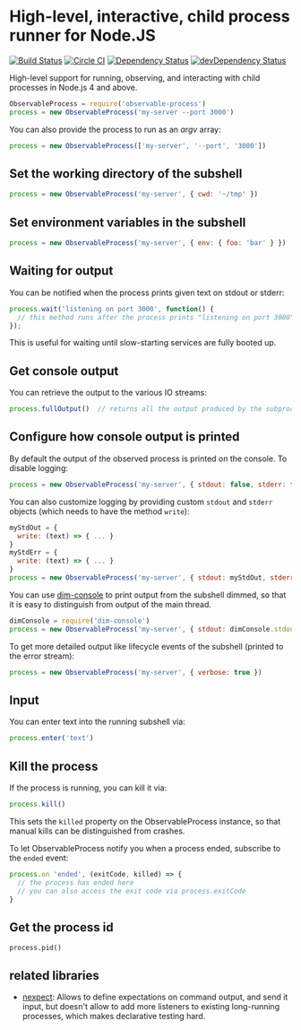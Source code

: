 # High-level, interactive, child process runner for Node.JS

[![Build Status](https://travis-ci.org/Originate/observable-process.svg?branch=master)](https://travis-ci.org/Originate/observable-process)
[![Circle CI](https://circleci.com/gh/Originate/observable-process.svg?style=shield)](https://circleci.com/gh/Originate/observable-process)
[![Dependency Status](https://david-dm.org/originate/observable-process.svg)](https://david-dm.org/originate/observable-process)
[![devDependency Status](https://david-dm.org/originate/observable-process/dev-status.svg)](https://david-dm.org/originate/observable-process#info=devDependencies)


High-level support for running, observing, and interacting with child processes
in Node.js 4 and above.


```javascript
ObservableProcess = require('observable-process')
process = new ObservableProcess('my-server --port 3000')
```

You can also provide the process to run as an _argv_ array:

```javascript
process = new ObservableProcess(['my-server', '--port', '3000'])
```


## Set the working directory of the subshell

```javascript
process = new ObservableProcess('my-server', { cwd: '~/tmp' })
```


## Set environment variables in the subshell


```javascript
process = new ObservableProcess('my-server', { env: { foo: 'bar' } })
```

## Waiting for output

You can be notified when the process prints given text on stdout or stderr:

```javascript
process.wait('listening on port 3000', function() {
  // this method runs after the process prints "listening on port 3000"
});
```

This is useful for waiting until slow-starting services are fully booted up.


## Get console output

You can retrieve the output to the various IO streams:

```js
process.fullOutput()  // returns all the output produced by the subprocess so far
```


## Configure how console output is printed

By default the output of the observed process is printed on the console.
To disable logging:

```js
process = new ObservableProcess('my-server', { stdout: false, stderr: false })
```

You can also customize logging by providing custom `stdout` and `stderr` objects
(which needs to have the method `write`):

```javascript
myStdOut = {
  write: (text) => { ... }
}
myStdErr = {
  write: (text) => { ... }
}
process = new ObservableProcess('my-server', { stdout: myStdOut, stderr: myStdErr })
```

You can use [dim-console](https://github.com/kevgo/dim-console-node)
to print output from the subshell dimmed,
so that it is easy to distinguish from output of the main thread.

```javascript
dimConsole = require('dim-console')
process = new ObservableProcess('my-server', { stdout: dimConsole.stdout, stderr: dimConsole.stderr })
```

To get more detailed output like lifecycle events of the subshell (printed to the error stream):

```javascript
process = new ObservableProcess('my-server', { verbose: true })
```


## Input

You can enter text into the running subshell via:

```js
process.enter('text')
```


## Kill the process

If the process is running, you can kill it via:

```javascript
process.kill()
```

This sets the `killed` property on the ObservableProcess instance,
so that manual kills can be distinguished from crashes.

To let ObservableProcess notify you when a process ended,
subscribe to the `ended` event:

```javascript
process.on 'ended', (exitCode, killed) => {
  // the process has ended here
  // you can also access the exit code via process.exitCode
}
```

## Get the process id

```
process.pid()
```


## related libraries

* [nexpect](https://github.com/nodejitsu/nexpect):
  Allows to define expectations on command output,
  and send it input,
  but doesn't allow to add more listeners to existing long-running processes,
  which makes declarative testing hard.
